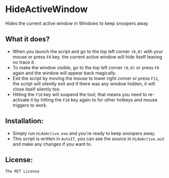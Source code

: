 # HideActiveWindow

Hides the current active window in Windows to keep snoopers away

## What it does?

- When you launch the script and go to the top left corner `(0,0)` with your mouse or press `F8` key, the current active window will hide itself leaving no trace it.
- To make the window visible, go to the top left corner `(0,0)` or press `F8` again and the window will appear back magically.
- Exit the script by moving the mouse to lower right corner or press `F11`, the script will silently exit and if there was any window hidden, it will close itself silently too.
- Hitting the `F10` key will suspend the tool, that means you need to re-activate it by hitting the `F10` key again to for other hotkeys and mouse triggers to work.

## Installation:

- Simply run `HideActive.exe` and you're ready to keep snoopers away.
- This script is written in `AutoIT`, you can see the source in `HideActive.au3` and make any changes if you want to.

## License:

`The MIT License`
